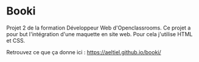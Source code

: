 # Booki
Projet 2 de la formation Développeur Web d'Openclassrooms. Ce projet a pour but l'intégration d'une maquette en site web.
Pour cela j'utilise HTML et CSS.

Retrouvez ce que ça donne ici : https://aeltiel.github.io/booki/
